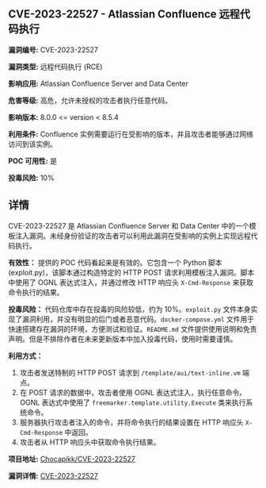 ## CVE-2023-22527 - Atlassian Confluence 远程代码执行

**漏洞编号:** CVE-2023-22527

**漏洞类型:** 远程代码执行 (RCE)

**影响应用:** Atlassian Confluence Server and Data Center

**危害等级:** 高危，允许未授权的攻击者执行任意代码。

**影响版本:** 8.0.0 <= version < 8.5.4

**利用条件:** Confluence 实例需要运行在受影响的版本，并且攻击者能够通过网络访问到该实例。

**POC 可用性:** 是

**投毒风险:** 10%

## 详情

CVE-2023-22527 是 Atlassian Confluence Server 和 Data Center 中的一个模板注入漏洞。未经身份验证的攻击者可以利用此漏洞在受影响的实例上实现远程代码执行。

**有效性：**
提供的 POC 代码看起来是有效的。它包含一个 Python 脚本 (exploit.py)，该脚本通过构造特定的 HTTP POST 请求利用模板注入漏洞。脚本中使用了 OGNL 表达式注入，并通过修改 HTTP 响应头 `X-Cmd-Response` 来获取命令执行的结果。

**投毒风险：**
代码仓库中存在投毒的风险较低，约为 10%。`exploit.py` 文件本身实现了漏洞利用，并没有明显的后门或者恶意代码。`docker-compose.yml` 文件用于快速搭建存在漏洞的环境，方便测试和验证。`README.md` 文件提供使用说明和免责声明。但是不排除作者在未来更新版本中加入投毒代码，使用时需要谨慎。

**利用方式：**
1.  攻击者发送特制的 HTTP POST 请求到 `/template/aui/text-inline.vm` 端点。
2.  在 POST 请求的数据中，攻击者使用 OGNL 表达式注入，执行任意命令。OGNL 表达式中使用了 `freemarker.template.utility.Execute` 类来执行系统命令。
3.  服务器执行攻击者注入的命令，并将命令执行的结果设置在 HTTP 响应头 `X-Cmd-Response` 中返回。
4.  攻击者从 HTTP 响应头中获取命令执行结果。

**项目地址:** [Chocapikk/CVE-2023-22527](https://github.com/Chocapikk/CVE-2023-22527)

**漏洞详情:** [CVE-2023-22527](https://nvd.nist.gov/vuln/detail/CVE-2023-22527)